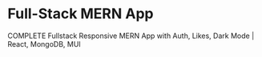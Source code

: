 # Full-Stack MERN App

COMPLETE Fullstack Responsive MERN App with Auth, Likes, Dark Mode | React, MongoDB, MUI
